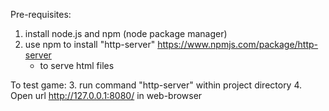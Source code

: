 Pre-requisites:
1. install node.js and npm (node package manager)
2. use npm to install "http-server" https://www.npmjs.com/package/http-server
   - to serve html files
  
To test game:
3. run command "http-server" within project directory
4. Open url http://127.0.0.1:8080/ in web-browser
